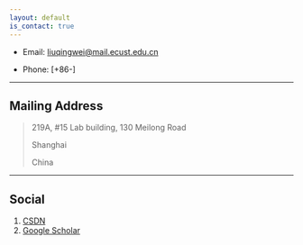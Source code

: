```yaml
---
layout: default
is_contact: true
---
```


* Email: [liuqingwei@mail.ecust.edu.cn](mailto:liuqingwei@mail.ecust.edu.cn)

* Phone: [+86-]

---

## Mailing Address

> 219A, #15 Lab building, 130 Meilong Road
>
> Shanghai
>
> China

---

## Social

1. [CSDN](https://blog.csdn.net/weixin_44340732)
2. [Google Scholar](https://Scholar.google.com)
